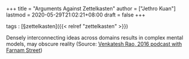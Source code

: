 +++
title = "Arguments Against Zettelkasten"
author = ["Jethro Kuan"]
lastmod = 2020-05-29T21:02:21+08:00
draft = false
+++

tags
: [§zettelkasten]({{< relref "zettelkasten" >}})

Densely interconnecting ideas across domains results in complex
mental models, may obscure reality (Source: [Venkatesh Rao, 2016
podcast with Farnam Street](https://fs.blog/venkatesh-rao/))
